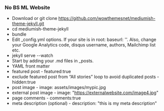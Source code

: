 ### No BS ML Website

- Download or git clone https://github.com/wowthemesnet/mediumish-theme-jekyll.git
- cd mediumish-theme-jekyll
- bundle
- Edit _config.yml options. If your site is in root: baseurl: ''. Also, change your Google Analytics code, disqus username, authors, Mailchimp list etc.
- jekyll serve --watch
- Start by adding your .md files in _posts. 
- YAML front matter
- featured post - featured:true
- exclude featured post from “All stories” loop to avoid duplicated posts - hidden:true
- post image - image: assets/images/mypic.jpg
- external post image - image: "https://externalwebsite.com/image4.jpg"
- page comments - comments:true
- meta description (optional) - description: "this is my meta description"
